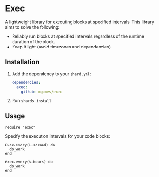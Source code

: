 # Exec

A lightweight library for executing blocks at specified intervals. This library
aims to solve the following:

* Reliably run blocks at specified intervals regardless of the runtime duration of the block.
* Keep it light (avoid timezones and dependencies)

## Installation

1. Add the dependency to your `shard.yml`:

   ```yaml
   dependencies:
     exec:
       github: mgomes/exec
   ```

2. Run `shards install`

## Usage

```crystal
require "exec"
```

Specify the execution intervals for your code blocks:

```crystal
Exec.every(1.second) do
  do_work
end
```

```crystal
Exec.every(3.hours) do
  do_work
end
```

